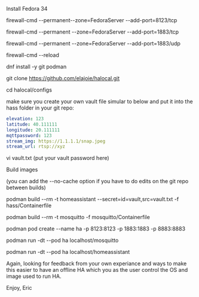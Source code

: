 Install Fedora 34

firewall-cmd --permanent--zone=FedoraServer --add-port=8123/tcp 

firewall-cmd --permanent --zone=FedoraServer --add-port=1883/tcp

firewall-cmd --permanent --zone=FedoraServer --add-port=1883/udp

firewall-cmd --reload

dnf install -y git podman

git clone https://github.com/elajoie/halocal.git

cd halocal/configs

make sure you create your own vault file simular to below and put it into the hass folder in your git repo:
```yaml
elevation: 123
latitude: 40.111111
longitude: 20.111111
mqttpassword: 123
stream_img: https://1.1.1.1/snap.jpeg
stream_url: rtsp://xyz
```

vi vault.txt
(put your vault password here)





Build images

(you can add the --no-cache option if you have to do edits on the git repo between builds)

podman build --rm -t homeassistant --secret=id=vault,src=vault.txt -f hass/Containerfile

podman build --rm -t mosquitto -f mosquitto/Containerfile

podman pod create --name ha -p 8123:8123 -p 1883:1883 -p 8883:8883

podman run -dt --pod ha localhost/mosquitto

podman run -dt --pod ha localhost/homeassistant


Again, looking for feedback from your own experiance and ways to make this easier to have an offline HA which you as the user control the OS and image used to run HA.

Enjoy,
Eric
